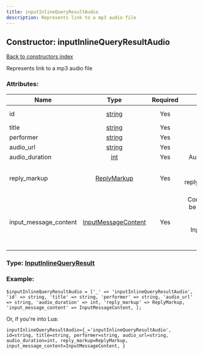 ```yaml
---
title: inputInlineQueryResultAudio
description: Represents link to a mp3 audio file
---
```

## Constructor: inputInlineQueryResultAudio  
[Back to constructors index](index.md)



Represents link to a mp3 audio file

### Attributes:

| Name     |    Type       | Required | Description |
|----------|:-------------:|:--------:|------------:|
|id|[string](../types/string.md) | Yes|Unique identifier of this result|
|title|[string](../types/string.md) | Yes|Title of the audio|
|performer|[string](../types/string.md) | Yes|Performer of the audio|
|audio\_url|[string](../types/string.md) | Yes|Url of the audio file|
|audio\_duration|[int](../types/int.md) | Yes|Audio duration in seconds|
|reply\_markup|[ReplyMarkup](../types/ReplyMarkup.md) | Yes|Message reply markup, should be of type replyMarkupInlineKeyboard or null|
|input\_message\_content|[InputMessageContent](../types/InputMessageContent.md) | Yes|Content of the message to be sent, should be of type inputMessageText or inputMessageAudio or InputMessageLocation or InputMessageVenue or InputMessageContact|



### Type: [InputInlineQueryResult](../types/InputInlineQueryResult.md)


### Example:

```
$inputInlineQueryResultAudio = ['_' => 'inputInlineQueryResultAudio', 'id' => string, 'title' => string, 'performer' => string, 'audio_url' => string, 'audio_duration' => int, 'reply_markup' => ReplyMarkup, 'input_message_content' => InputMessageContent, ];
```  

Or, if you're into Lua:  


```
inputInlineQueryResultAudio={_='inputInlineQueryResultAudio', id=string, title=string, performer=string, audio_url=string, audio_duration=int, reply_markup=ReplyMarkup, input_message_content=InputMessageContent, }

```



